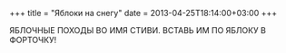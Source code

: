 +++
title = "Яблоки на снегу"
date = 2013-04-25T18:14:00+03:00
+++

ЯБЛОЧНЫЕ ПОХОДЫ ВО ИМЯ СТИВИ. ВСТАВЬ ИМ ПО ЯБЛОКУ В ФОРТОЧКУ!


